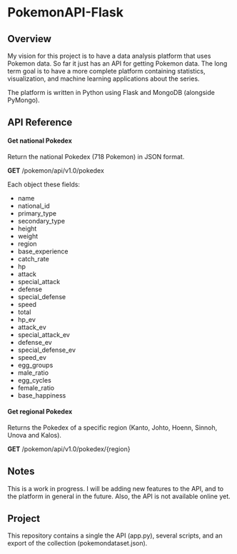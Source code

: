 # PokemonAPI-Flask

## Overview

My vision for this project is to have a data analysis platform that uses Pokemon data. So far it just has an API for getting Pokemon data. The long term goal is to have a more complete platform containing statistics, visualization, and machine learning applications about the series.

The platform is written in Python using Flask and MongoDB (alongside PyMongo).

## API Reference

#### Get national Pokedex

Return the national Pokedex (718 Pokemon) in JSON format.

**GET** /pokemon/api/v1.0/pokedex 

Each object these fields:

- name
- national_id
- primary_type
- secondary_type
- height
- weight
- region
- base_experience
- catch_rate
- hp
- attack
- special_attack
- defense
- special_defense
- speed
- total
- hp_ev
- attack_ev
- special_attack_ev
- defense_ev
- special_defense_ev
- speed_ev
- egg_groups
- male_ratio
- egg_cycles
- female_ratio
- base_happiness

#### Get regional Pokedex

Returns the Pokedex of a specific region (Kanto, Johto, Hoenn, Sinnoh, Unova and Kalos).

**GET** /pokemon/api/v1.0/pokedex/{region}

## Notes

This is a work in progress. I will be adding new features to the API, and to the platform in general in the future. Also, the API is not available online yet.


## Project

This repository contains a single the API (app.py), several scripts, and an export of the collection (pokemondataset.json).
